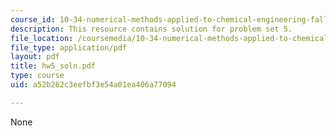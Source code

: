 ```yaml
---
course_id: 10-34-numerical-methods-applied-to-chemical-engineering-fall-2005
description: This resource contains solution for problem set 5.
file_location: /coursemedia/10-34-numerical-methods-applied-to-chemical-engineering-fall-2005/a52b262c3eefbf3e54a01ea406a77094_hw5_soln.pdf
file_type: application/pdf
layout: pdf
title: hw5_soln.pdf
type: course
uid: a52b262c3eefbf3e54a01ea406a77094

---
```

None